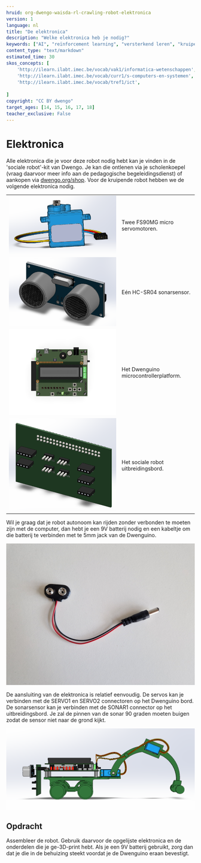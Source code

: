 ```yaml
---
hruid: org-dwengo-waisda-rl-crawling-robot-elektronica
version: 1
language: nl
title: "De elektronica"
description: "Welke elektronica heb je nodig?"
keywords: ["AI", "reïnforcement learning", "versterkend leren", "kruipende robot", "elektronica"]
content_type: "text/markdown"
estimated_time: 30
skos_concepts: [
    'http://ilearn.ilabt.imec.be/vocab/vak1/informatica-wetenschappen', 
    'http://ilearn.ilabt.imec.be/vocab/curr1/s-computers-en-systemen',
    'http://ilearn.ilabt.imec.be/vocab/tref1/ict',

]
copyright: "CC BY dwengo"
target_ages: [14, 15, 16, 17, 18]
teacher_exclusive: False
---
```


# Elektronica

Alle elektronica die je voor deze robot nodig hebt kan je vinden in de 'sociale robot'-kit van Dwengo. Je kan die ontlenen via je scholenkoepel (vraag daarvoor meer info aan de pedagogische begeleidingsdienst) of aankopen via [dwengo.org/shop](dwengo.org/shop). Voor de kruipende robot hebben we de volgende elektronica nodig.

<table>
<tr><td><img src="img/servo.png" alt="Servo"></td><td>Twee FS90MG micro servomotoren.</td></tr>
<tr><td><img src="img/sonar.png" alt="Sonar"></td><td>Eén HC-SR04 sonarsensor.</td></tr>
<tr><td><img src="img/dwenguino_render_9.png" alt="Dwenguino"></td><td>Het Dwenguino microcontrollerplatform.</td></tr>
<tr><td><img src="img/breadboard.png" alt="Dwenguino"></td><td>Het sociale robot uitbreidingsbord.</td></tr>
</table>

Wil je graag dat je robot autonoom kan rijden zonder verbonden te moeten zijn met de computer, dan hebt je een 9V batterij nodig en een kabeltje om die batterij te verbinden met te 5mm jack van de Dwenguino.

![9V clip voorbeeld](img/9V_clip.jpg)

De aansluiting van de elektronica is relatief eenvoudig. De servos kan je verbinden met de SERVO1 en SERVO2 connectoren op het Dwenguino bord. De sonarsensor kan je verbinden met de SONAR1 connector op het uitbreidingsbord. Je zal de pinnen van de sonar 90 graden moeten buigen zodat de sensor niet naar de grond kijkt.

![Render van de krupende robot.](img/robot2_light.png)

<div class="dwengo-content assignment">
<h2 class="title">Opdracht</h2>
<div class="content">
Assembleer de robot. Gebruik daarvoor de opgelijste elektronica en de onderdelen die je ge-3D-print hebt. Als je een 9V batterij gebruikt, zorg dan dat je die in de behuizing steekt voordat je de Dwenguino eraan bevestigt.
</div>
</div>